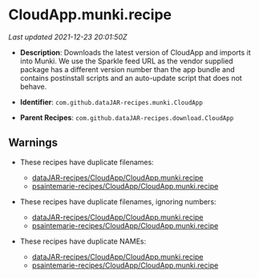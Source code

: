 # CloudApp.munki.recipe

_Last updated 2021-12-23 20:01:50Z_

- **Description**: Downloads the latest version of CloudApp and imports it into Munki. We use the Sparkle feed URL as the vendor supplied package has a different version number than the app bundle and contains postinstall scripts and an auto-update script that does not behave.

- **Identifier**: `com.github.dataJAR-recipes.munki.CloudApp`

- **Parent Recipes**: `com.github.dataJAR-recipes.download.CloudApp`


## Warnings

- These recipes have duplicate filenames:
    - [dataJAR-recipes/CloudApp/CloudApp.munki.recipe](/autopkg-dupe-tracker/dataJAR-recipes/CloudApp/CloudApp.munki.recipe)
    - [psaintemarie-recipes/CloudApp/CloudApp.munki.recipe](/autopkg-dupe-tracker/psaintemarie-recipes/CloudApp/CloudApp.munki.recipe)

- These recipes have duplicate filenames, ignoring numbers:
    - [dataJAR-recipes/CloudApp/CloudApp.munki.recipe](/autopkg-dupe-tracker/dataJAR-recipes/CloudApp/CloudApp.munki.recipe)
    - [psaintemarie-recipes/CloudApp/CloudApp.munki.recipe](/autopkg-dupe-tracker/psaintemarie-recipes/CloudApp/CloudApp.munki.recipe)

- These recipes have duplicate NAMEs:
    - [dataJAR-recipes/CloudApp/CloudApp.munki.recipe](/autopkg-dupe-tracker/dataJAR-recipes/CloudApp/CloudApp.munki.recipe)
    - [psaintemarie-recipes/CloudApp/CloudApp.munki.recipe](/autopkg-dupe-tracker/psaintemarie-recipes/CloudApp/CloudApp.munki.recipe)